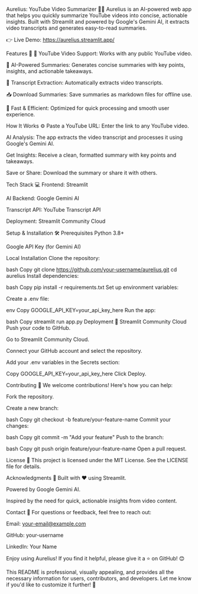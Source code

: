 Aurelius: YouTube Video Summarizer 🎥✨
Aurelius is an AI-powered web app that helps you quickly summarize YouTube videos into concise, actionable insights. Built with Streamlit and powered by Google's Gemini AI, it extracts video transcripts and generates easy-to-read summaries.

👉 Live Demo: https://aurelius.streamlit.app/

Features 🌟
🎥 YouTube Video Support: Works with any public YouTube video.

🧠 AI-Powered Summaries: Generates concise summaries with key points, insights, and actionable takeaways.

📝 Transcript Extraction: Automatically extracts video transcripts.

📥 Download Summaries: Save summaries as markdown files for offline use.

🚀 Fast & Efficient: Optimized for quick processing and smooth user experience.

How It Works ⚙️
Paste a YouTube URL: Enter the link to any YouTube video.

AI Analysis: The app extracts the video transcript and processes it using Google's Gemini AI.

Get Insights: Receive a clean, formatted summary with key points and takeaways.

Save or Share: Download the summary or share it with others.

Tech Stack 💻
Frontend: Streamlit

AI Backend: Google Gemini AI

Transcript API: YouTube Transcript API

Deployment: Streamlit Community Cloud

Setup & Installation 🛠️
Prerequisites
Python 3.8+

Google API Key (for Gemini AI)

Local Installation
Clone the repository:

bash
Copy
git clone https://github.com/your-username/aurelius.git
cd aurelius
Install dependencies:

bash
Copy
pip install -r requirements.txt
Set up environment variables:

Create a .env file:

env
Copy
GOOGLE_API_KEY=your_api_key_here
Run the app:

bash
Copy
streamlit run app.py
Deployment 🚀
Streamlit Community Cloud
Push your code to GitHub.

Go to Streamlit Community Cloud.

Connect your GitHub account and select the repository.

Add your .env variables in the Secrets section:

Copy
GOOGLE_API_KEY=your_api_key_here
Click Deploy.

Contributing 🤝
We welcome contributions! Here's how you can help:

Fork the repository.

Create a new branch:

bash
Copy
git checkout -b feature/your-feature-name
Commit your changes:

bash
Copy
git commit -m "Add your feature"
Push to the branch:

bash
Copy
git push origin feature/your-feature-name
Open a pull request.

License 📜
This project is licensed under the MIT License. See the LICENSE file for details.

Acknowledgments 🙏
Built with ❤️ using Streamlit.

Powered by Google Gemini AI.

Inspired by the need for quick, actionable insights from video content.

Contact 📧
For questions or feedback, feel free to reach out:

Email: your-email@example.com

GitHub: your-username

LinkedIn: Your Name

Enjoy using Aurelius! If you find it helpful, please give it a ⭐ on GitHub! 😊

This README is professional, visually appealing, and provides all the necessary information for users, contributors, and developers. Let me know if you'd like to customize it further! 🚀
